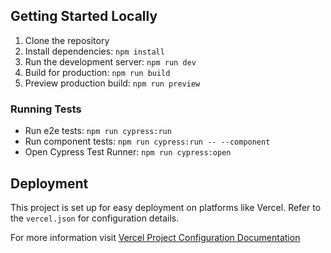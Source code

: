 ## Getting Started Locally

1. Clone the repository
2. Install dependencies: `npm install`
3. Run the development server: `npm run dev`
4. Build for production: `npm run build`
5. Preview production build: `npm run preview`

### Running Tests

- Run e2e tests: `npm run cypress:run`
- Run component tests: `npm run cypress:run -- --component`
- Open Cypress Test Runner: `npm run cypress:open`

## Deployment

This project is set up for easy deployment on platforms like Vercel. Refer to the `vercel.json` for configuration details.

For more information visit [Vercel Project Configuration Documentation](https://vercel.com/docs/projects/project-configuration)

